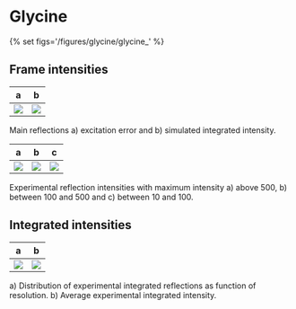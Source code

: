 # Glycine
{% set figs='/figures/glycine/glycine_' %}


## Frame intensities

a  | b  
-- | --
[![]({{figs}}theta_Sw.svg)]({{figs}}theta_Sw.svg) |  [![]({{figs}}Iint.svg)]({{figs}}Iint.svg)

Main reflections a) excitation error and b) simulated integrated intensity.

a  | b  | c
-- | -- | --
[![]({{figs}}Iframe500.svg)]({{figs}}Iframe500.svg) |  [![]({{figs}}Iframe100.svg)]({{figs}}Iframe100.svg) | [![]({{figs}}Iframe10.svg)]({{figs}}Iframe10.svg)

Experimental reflection intensities with maximum intensity a) above 500, b) between 100 and 500 and c) between 10 and 100.


## Integrated intensities

a  | b
-- | --
[![]({{figs}}Ihkl.svg)]({{figs}}Ihkl.svg) |   [![]({{figs}}Iavg.svg)]({{figs}}Iavg.svg)

a) Distribution of experimental integrated reflections as function of resolution.
b) Average experimental integrated intensity.
